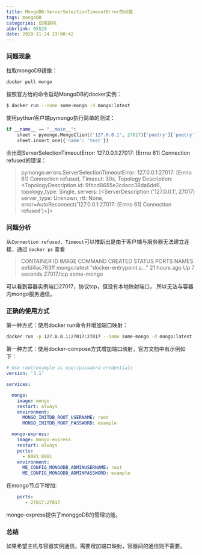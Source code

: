 ```yaml
---
title: MongoDB-ServerSelectionTimeoutError的问题
tags: mongoDB
categories: 日常踩坑
abbrlink: 65529
date: 2020-11-24 23:00:42
---
```


### 问题现象

拉取mongoDB镜像：

```bash
docker pull mongo
```

按照官方给的命令启动MongoDB的docker实例：

```bash
$ docker run --name some-mongo -d mongo:latest
```
<!-- more -->

使用python客户端pymongo执行简单的测试：

```python
if __name__ == "__main__":
    sheet = pymongo.MongoClient('127.0.0.1', 27017)['poetry']['poetry']
    sheet.insert_one({'name': 'test'})
```

会出现ServerSelectionTimeoutError: 127.0.0.1:27017: [Errno 61] Connection refused的错误：

> pymongo.errors.ServerSelectionTimeoutError: 127.0.0.1:27017: [Errno 61] Connection refused, Timeout: 30s, Topology Description: <TopologyDescription id: 5fbcd8655e2cdacc38da6dd6, topology_type: Single, servers: [<ServerDescription ('127.0.0.1', 27017) server_type: Unknown, rtt: None, error=AutoReconnect('127.0.0.1:27017: [Errno 61] Connection refused')>]>



### 问题分析

从`Connection refused, Timeout`可以推断出是由于客户端与服务器无法建立连接，通过 `docker ps` 查看

>CONTAINER ID        IMAGE               COMMAND                  CREATED             STATUS              PORTS                  NAMES
>ee1d4ac763ff        mongo:latest        "docker-entrypoint.s…"   21 hours ago        Up 7 seconds        27017/tcp     some-mongo

可以看到容器实例端口27017，协议tcp，但没有本地映射端口， 所以无法与容器内mongo服务通信。

### 正确的使用方式

第一种方式：使用docker run命令并增加端口映射：

```bash
docker run -p 127.0.0.1:27017:27017 --name some-mongo -d mongo:latest
```

第一种方式：使用docker-compose方式增加端口映射，官方文档中有示例如下：

```yaml
# Use root/example as user/password credentials
version: '3.1'

services:

  mongo:
    image: mongo
    restart: always
    environment:
      MONGO_INITDB_ROOT_USERNAME: root
      MONGO_INITDB_ROOT_PASSWORD: example

  mongo-express:
    image: mongo-express
    restart: always
    ports:
      - 8081:8081
    environment:
      ME_CONFIG_MONGODB_ADMINUSERNAME: root
      ME_CONFIG_MONGODB_ADMINPASSWORD: example
```

在mongo节点下增加:

```yaml
    ports:
       - 27017:27017
```

mongo-express提供了monggoDB的管理功能。

### 总结

如果希望主机与容器实例通信，需要增加端口映射，容器间的通信则不需要。